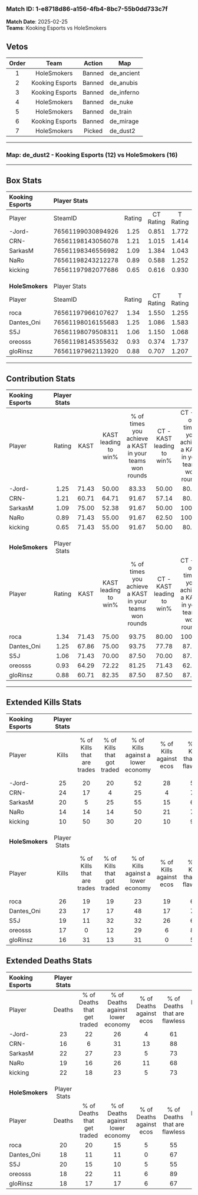 ### Match ID: 1-e8718d86-a156-4fb4-8bc7-55b0dd733c7f  
**Match Date**: 2025-02-25  
**Teams**: Kooking Esports vs HoleSmokers  

## Vetos  

| Order | Team | Action | Map |
| :---: | :--: | :----: | --- |
| 1 | HoleSmokers | Banned | de_ancient |
| 2 | Kooking Esports | Banned | de_anubis |
| 3 | Kooking Esports | Banned | de_inferno |
| 4 | HoleSmokers | Banned | de_nuke |
| 5 | HoleSmokers | Banned | de_train |
| 6 | Kooking Esports | Banned | de_mirage |
| 7 | HoleSmokers | Picked | de_dust2 |

---  

### **Map**: de_dust2 - Kooking Esports (12) vs HoleSmokers (16)  
---  

## Box Stats  

| **Kooking Esports** | Player Stats      |        |           |          |       |      |       |         |        |      |     |
| :- | :- | :-: | :-: | :-: | :-: | :-: | :-: | :-: | :-: | :-: | :-: |
| Player              | SteamID           | Rating | CT Rating | T Rating | KAST  | ADR  | Kills | Assists | Deaths | K/D  | HS% |
| -Jord-              | 76561199030894926 |  1.25  |   0.851   |  1.772   | 71.43 | 98.9 |  25   |    4    |   23   | 1.09 | 72  |
| CRN-                | 76561198143056078 |  1.21  |   1.015   |  1.414   | 60.71 | 78.3 |  24   |    5    |   16   | 1.50 | 29  |
| SarkasM             | 76561198346556982 |  1.09  |   1.384   |  1.043   | 75.00 | 81.8 |  20   |    5    |   22   | 0.91 | 55  |
| NaRo                | 76561198243212278 |  0.89  |   0.588   |  1.252   | 71.43 | 62.8 |  14   |    9    |   19   | 0.74 | 64  |
| kicking             | 76561197982077686 |  0.65  |   0.616   |  0.930   | 71.43 | 45.1 |  10   |    8    |   22   | 0.45 | 60  |
|                     |                   |        |           |          |       |      |       |         |        |      |     |
|                     |                   |        |           |          |       |      |       |         |        |      |     |
|                     |                   |        |           |          |       |      |       |         |        |      |     |
| **HoleSmokers**     | Player Stats      |        |           |          |       |      |       |         |        |      |     |
| Player              | SteamID           | Rating | CT Rating | T Rating | KAST  | ADR  | Kills | Assists | Deaths | K/D  | HS% |
| roca                | 76561197966107627 |  1.34  |   1.550   |  1.255   | 71.43 | 97.1 |  26   |    6    |   20   | 1.30 | 30  |
| Dantes_Oni          | 76561198016155683 |  1.25  |   1.086   |  1.583   | 67.86 | 92.4 |  23   |    9    |   18   | 1.28 | 69  |
| S5J                 | 76561198079508311 |  1.06  |   1.150   |  1.068   | 71.43 | 75.4 |  19   |    7    |   20   | 0.95 | 57  |
| oreosss             | 76561198145355632 |  0.93  |   0.374   |  1.737   | 64.29 | 63.0 |  17   |    4    |   18   | 0.94 | 35  |
| gloRinsz            | 76561197962113920 |  0.88  |   0.707   |  1.207   | 60.71 | 65.0 |  16   |    5    |   18   | 0.89 | 37  |
---  

## Contribution Stats  

| **Kooking Esports** | Player Stats |       |                      |                                                        |                           |                                                             |                          |                                                            |
| :- | :-: | :-: | :-: | :-: | :-: | :-: | :-: | :-: |
| Player              |    Rating    | KAST  | KAST leading to win% | % of times you achieve a KAST in your teams won rounds | CT - KAST leading to win% | CT - % of times you achieve a KAST in your teams won rounds | T - KAST leading to win% | T - % of times you achieve a KAST in your teams won rounds |
| -Jord-              |     1.25     | 71.43 |        50.00         |                         83.33                          |           50.00           |                            80.00                            |          50.00           |                           85.71                            |
| CRN-                |     1.21     | 60.71 |        64.71         |                         91.67                          |           57.14           |                            80.00                            |          70.00           |                           100.00                           |
| SarkasM             |     1.09     | 75.00 |        52.38         |                         91.67                          |           50.00           |                           100.00                            |          54.55           |                           85.71                            |
| NaRo                |     0.89     | 71.43 |        55.00         |                         91.67                          |           62.50           |                           100.00                            |          50.00           |                           85.71                            |
| kicking             |     0.65     | 71.43 |        55.00         |                         91.67                          |           50.00           |                            80.00                            |          58.33           |                           100.00                           |
|                     |              |       |                      |                                                        |                           |                                                             |                          |                                                            |
|                     |              |       |                      |                                                        |                           |                                                             |                          |                                                            |
|                     |              |       |                      |                                                        |                           |                                                             |                          |                                                            |
| **HoleSmokers**     | Player Stats |       |                      |                                                        |                           |                                                             |                          |                                                            |
| Player              |    Rating    | KAST  | KAST leading to win% | % of times you achieve a KAST in your teams won rounds | CT - KAST leading to win% | CT - % of times you achieve a KAST in your teams won rounds | T - KAST leading to win% | T - % of times you achieve a KAST in your teams won rounds |
| roca                |     1.34     | 71.43 |        75.00         |                         93.75                          |           80.00           |                           100.00                            |          70.00           |                           87.50                            |
| Dantes_Oni          |     1.25     | 67.86 |        75.00         |                         93.75                          |           77.78           |                            87.50                            |          72.73           |                           100.00                           |
| S5J                 |     1.06     | 71.43 |        70.00         |                         87.50                          |           70.00           |                            87.50                            |          70.00           |                           87.50                            |
| oreosss             |     0.93     | 64.29 |        72.22         |                         81.25                          |           71.43           |                            62.50                            |          72.73           |                           100.00                           |
| gloRinsz            |     0.88     | 60.71 |        82.35         |                         87.50                          |           87.50           |                            87.50                            |          77.78           |                           87.50                            |
---  

## Extended Kills Stats  

| **Kooking Esports** | Player Stats |                            |                            |                                    |                         |                              |                                 |                                       |                    |           |
| :- | :-: | :-: | :-: | :-: | :-: | :-: | :-: | :-: | :-: | :-: |
| Player              |    Kills     | % of Kills that are trades | % of Kills that got traded | % of Kills against a lower economy | % of Kills against ecos | % of Kills that are flawless | % of Kills that are close duels | % of Kills that are assisted by flash | Pistol Round Kills | AWP Kills |
| -Jord-              |      25      |             20             |             20             |                 52                 |           28            |              56              |               12                |                   4                   |         0          |     2     |
| CRN-                |      24      |             17             |             4              |                 25                 |            4            |              75              |                8                |                   0                   |         15         |     1     |
| SarkasM             |      20      |             5              |             25             |                 55                 |           15            |              60              |               10                |                  10                   |         0          |     3     |
| NaRo                |      14      |             14             |             14             |                 50                 |           21            |              71              |               14                |                   0                   |         0          |     2     |
| kicking             |      10      |             50             |             30             |                 20                 |           10            |              90              |               10                |                  10                   |         0          |     2     |
|                     |              |                            |                            |                                    |                         |                              |                                 |                                       |                    |           |
|                     |              |                            |                            |                                    |                         |                              |                                 |                                       |                    |           |
|                     |              |                            |                            |                                    |                         |                              |                                 |                                       |                    |           |
| **HoleSmokers**     | Player Stats |                            |                            |                                    |                         |                              |                                 |                                       |                    |           |
| Player              |    Kills     | % of Kills that are trades | % of Kills that got traded | % of Kills against a lower economy | % of Kills against ecos | % of Kills that are flawless | % of Kills that are close duels | % of Kills that are assisted by flash | Pistol Round Kills | AWP Kills |
| roca                |      26      |             19             |             19             |                 23                 |           19            |              69              |               12                |                   0                   |         2          |     0     |
| Dantes_Oni          |      23      |             17             |             17             |                 48                 |           17            |              74              |               13                |                   4                   |         0          |     1     |
| S5J                 |      19      |             11             |             32             |                 32                 |           26            |              68              |               11                |                  11                   |         0          |     0     |
| oreosss             |      17      |             0              |             12             |                 29                 |            6            |              88              |                0                |                   6                   |         11         |     1     |
| gloRinsz            |      16      |             31             |             13             |                 31                 |            0            |              56              |                6                |                   0                   |         0          |     0     |
## Extended Deaths Stats  

| **Kooking Esports** | Player Stats |                             |                                   |                          |                               |                            |                           |               |
| :- | :-: | :-: | :-: | :-: | :-: | :-: | :-: | :-: |
| Player              |    Deaths    | % of Deaths that get traded | % of Deaths against lower economy | % of Deaths against ecos | % of Deaths that are flawless | % of Deaths that are close | % of Deaths while blinded | Deaths to AWP |
| -Jord-              |      23      |             22              |                26                 |            4             |              61               |             13             |             4             |       2       |
| CRN-                |      16      |              6              |                31                 |            13            |              88               |             0              |             6             |       2       |
| SarkasM             |      22      |             27              |                23                 |            5             |              73               |             18             |             5             |       3       |
| NaRo                |      19      |             16              |                26                 |            11            |              68               |             11             |             0             |       3       |
| kicking             |      22      |             18              |                23                 |            5             |              73               |             0              |             5             |       3       |
|                     |              |                             |                                   |                          |                               |                            |                           |               |
|                     |              |                             |                                   |                          |                               |                            |                           |               |
|                     |              |                             |                                   |                          |                               |                            |                           |               |
| **HoleSmokers**     | Player Stats |                             |                                   |                          |                               |                            |                           |               |
| Player              |    Deaths    | % of Deaths that get traded | % of Deaths against lower economy | % of Deaths against ecos | % of Deaths that are flawless | % of Deaths that are close | % of Deaths while blinded | Deaths to AWP |
| roca                |      20      |             20              |                15                 |            5             |              55               |             10             |             0             |       4       |
| Dantes_Oni          |      18      |             11              |                11                 |            0             |              67               |             17             |             0             |       2       |
| S5J                 |      20      |             15              |                10                 |            5             |              55               |             10             |            15             |       1       |
| oreosss             |      18      |             22              |                11                 |            6             |              89               |             0              |             6             |       4       |
| gloRinsz            |      18      |             17              |                17                 |            6             |              67               |             17             |             0             |       4       |
